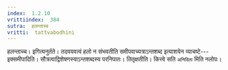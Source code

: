 ```yaml
---
index:  1.2.10
vrittiindex:  384
sutra:  हलन्ताच्च
vritti:  tattvabodhini 
---
```


हलन्ताच्च। इगित्यनुर्तते। तदवयवत्वं हलो न संभवतीति समीपवाच्यत्राऽन्तशब्द इत्याशयेन व्याचष्टे--- इक्समीपादिति। सौत्रत्वाद्विशेषणस्याऽन्तशब्दस्य परनिपातः। तितृक्षतीति। कित्त्वे सति `अनिदिता` मिति नलोपः।

